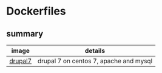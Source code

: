 # Dockerfiles


## summary 

| image                | details                                |
|----------------------|----------------------------------------|
| [drupal7](./drupal7) | drupal 7 on centos 7, apache and mysql |
